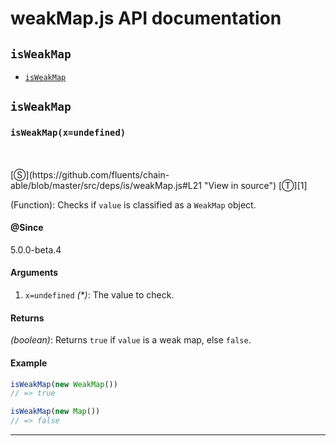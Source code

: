 # weakMap.js API documentation

<!-- div class="toc-container" -->

<!-- div -->

## `isWeakMap`
* <a href="#isWeakMap"  data-meta="isWeakMap x undefined"  data-call="isWeakMap x undefined"  data-category="Lang"  data-description="Function Checks if value is classified as a WeakMap object"  data-name="isWeakMap"  data-all="meta isWeakMap x undefined call isWeakMap x undefined category Lang description Function Checks if value is classified as a WeakMap object name isWeakMap member see notes todos klassProps" >`isWeakMap`</a>

<!-- /div -->

<!-- /div -->

<!-- div class="doc-container" -->

<!-- div -->

## `isWeakMap`

<!-- div -->

<h3 id="isWeakMap" data-member="" data-category="Lang" data-name="isWeakMap"><code>isWeakMap(x=undefined)</code></h3>
<br>
<br>
[&#x24C8;](https://github.com/fluents/chain-able/blob/master/src/deps/is/weakMap.js#L21 "View in source") [&#x24C9;][1]

(Function): Checks if `value` is classified as a `WeakMap` object.


#### @Since
5.0.0-beta.4

#### Arguments
1. `x=undefined` *(&#42;)*: The value to check.

#### Returns
*(boolean)*: Returns `true` if `value` is a weak map, else `false`.

#### Example
```js
isWeakMap(new WeakMap())
// => true

isWeakMap(new Map())
// => false

```
---

<!-- /div -->

<!-- /div -->

<!-- /div -->

 [1]: #isweakmap "Jump back to the TOC."
